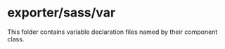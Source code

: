 # exporter/sass/var

This folder contains variable declaration files named by their component class.
